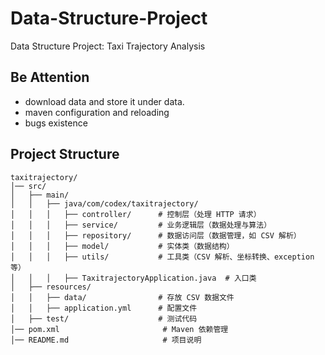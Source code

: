 # Data-Structure-Project
Data Structure Project: Taxi Trajectory Analysis

## Be Attention
- download data and store it under data.
- maven configuration and reloading
- bugs existence

## Project Structure
```text
taxitrajectory/
│── src/
│   ├── main/
│   │   ├── java/com/codex/taxitrajectory/
│   │   │   ├── controller/      # 控制层（处理 HTTP 请求）
│   │   │   ├── service/         # 业务逻辑层（数据处理与算法）
│   │   │   ├── repository/      # 数据访问层（数据管理，如 CSV 解析）
│   │   │   ├── model/           # 实体类（数据结构）
│   │   │   ├── utils/           # 工具类（CSV 解析、坐标转换、exception等） 
│   │   │   ├── TaxitrajectoryApplication.java  # 入口类
│   ├── resources/
│   │   ├── data/                # 存放 CSV 数据文件
│   │   ├── application.yml      # 配置文件
│   ├── test/                    # 测试代码
│── pom.xml                       # Maven 依赖管理
│── README.md                     # 项目说明
```